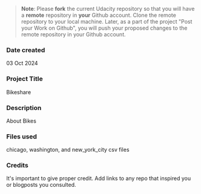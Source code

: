 >**Note**: Please **fork** the current Udacity repository so that you will have a **remote** repository in **your** Github account. Clone the remote repository to your local machine. Later, as a part of the project "Post your Work on Github", you will push your proposed changes to the remote repository in your Github account.

### Date created
03 Oct 2024

### Project Title
Bikeshare

### Description
About Bikes

### Files used
chicago, washington, and new_york_city csv files

### Credits
It's important to give proper credit. Add links to any repo that inspired you or blogposts you consulted.

